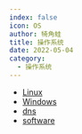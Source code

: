 ```yaml
---
index: false
icon: OS
author: 犄角蛙
title: 操作系统
date: 2022-05-04
category:
  - 操作系统
---
```


- [Linux](linux/README.md)
- [Windows](windows/README.md)
- [dns](dns/README.md)
- [software](software/README.md)
